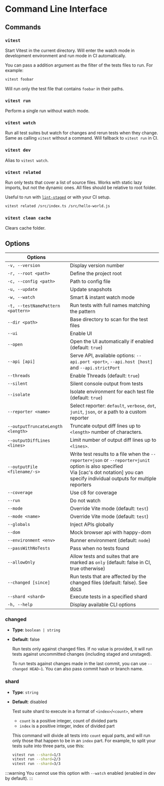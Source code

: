# Command Line Interface

## Commands

### `vitest`

Start Vitest in the current directory. Will enter the watch mode in development environment and run mode in CI automatically.

You can pass a addition argument as the filter of the tests files to run. For example:

```bash
vitest foobar
```

Will run only the test file that contains `foobar` in their paths.

### `vitest run`

Perform a single run without watch mode.

### `vitest watch`

Run all test suites but watch for changes and rerun tests when they change. Same as calling `vitest` without a command. Will fallback to `vitest run` in CI.

### `vitest dev`

Alias to `vitest watch`.

### `vitest related`

Run only tests that cover a list of source files. Works with static lazy imports, but not the dynamic ones. All files should be relative to root folder.

Useful to run with [`lint-staged`](https://github.com/okonet/lint-staged) or with your CI setup.

```bash
vitest related /src/index.ts /src/hello-world.js
```

### `vitest clean cache`

Clears cache folder.

## Options

| Options       |               |
| ------------- | ------------- |
| `-v, --version` | Display version number |
| `-r, --root <path>` | Define the project root |
| `-c, --config <path>` | Path to config file |
| `-u, --update` | Update snapshots |
| `-w, --watch` | Smart & instant watch mode |
| `-t, --testNamePattern <pattern>` | Run tests with full names matching the pattern |
| `--dir <path>`| Base directory to scan for the test files |
| `--ui` | Enable UI |
| `--open` | Open the UI automatically if enabled (default: `true`) |
| `--api [api]` | Serve API, available options: `--api.port <port>`, `--api.host [host]` and `--api.strictPort` |
| `--threads` | Enable Threads (default: `true`) |
| `--silent` | Silent console output from tests |
| `--isolate` | Isolate environment for each test file (default: `true`) |
| `--reporter <name>` | Select reporter: `default`, `verbose`, `dot`, `junit`, `json`, or a path to a custom reporter |
| `--outputTruncateLength <length>` | Truncate output diff lines up to `<length>` number of characters. |
| `--outputDiffLines <lines>` | Limit number of output diff lines up to `<lines>`. |
| `--outputFile <filename/-s>` | Write test results to a file when the `--reporter=json` or `--reporter=junit` option is also specified <br /> Via [cac's dot notation] you can specify individual outputs for multiple reporters |
| `--coverage` | Use c8 for coverage |
| `--run` | Do not watch |
| `--mode` | Override Vite mode (default: `test`) |
| `--mode <name>` | Override Vite mode (default: `test`) |
| `--globals` | Inject APIs globally |
| `--dom` | Mock browser api with happy-dom |
| `--environment <env>` | Runner environment (default: `node`) |
| `--passWithNoTests` | Pass when no tests found |
| `--allowOnly` | Allow tests and suites that are marked as `only` (default: false in CI, true otherwise) |
| `--changed [since]` | Run tests that are affected by the changed files (default: false). See [docs](#changed) |
| `--shard <shard>` | Execute tests in a specified shard |
| `-h, --help` | Display available CLI options |

### changed

- **Type**: `boolean | string`
- **Default**: false

  Run tests only against changed files. If no value is provided, it will run tests against uncommitted changes (including staged and unstaged).

  To run tests against changes made in the last commit, you can use `--changed HEAD~1`. You can also pass commit hash or branch name.

### shard

- **Type**: `string`
- **Default**: disabled

  Test suite shard to execute in a format of `<index>`/`<count>`, where

  - `count` is a positive integer, count of divided parts
  - `index` is a positive integer, index of divided part

  This command will divide all tests into `count` equal parts, and will run only those that happen to be in an `index` part. For example, to split your tests suite into three parts, use this:

  ```sh
  vitest run --shard=1/3
  vitest run --shard=2/3
  vitest run --shard=3/3
  ```

:::warning
You cannot use this option with `--watch` enabled (enabled in dev by default).
:::
